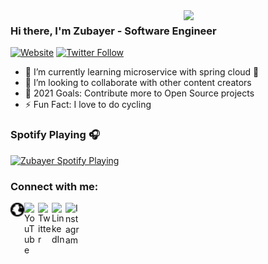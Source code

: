 <img align='right' width="45%" src="https://github-readme-stats.vercel.app/api?username=zubayerahamed&show_icons=true&theme=radical">


### Hi there, I'm Zubayer - Software Engineer 

[![Website](https://img.shields.io/website?label=zubayerahamed.com&url=https%3A%2F%2Fzubayerahamed.com&style=for-the-badge)](https://zubayerahamed.com)
[![Twitter Follow](https://img.shields.io/twitter/follow/zubayer?color=1DA1F2&logo=twitter&style=for-the-badge)](https://twitter.com/intent/follow?original_referer=https%3A%2F%2Fgithub.com%2Fzubayerahamed&screen_name=zubayer1990)

- 🌱 I’m currently learning microservice with spring cloud 🤣
- 👯 I’m looking to collaborate with other content creators
- 🥅 2021 Goals: Contribute more to Open Source projects
- ⚡ Fun Fact: I love to do cycling

### Spotify Playing 🎧

[<img src="https://now-playing-codestackr.vercel.app/api/spotify-playing" alt="Zubayer Spotify Playing" width="350" />](https://open.spotify.com/user/31s46m5q3w74dllpt25bjgupfkaa)

### Connect with me:

[<img align="left" alt="Website" width="22px" src="https://raw.githubusercontent.com/iconic/open-iconic/master/svg/globe.svg" />][website]
[<img align="left" alt="YouTube" width="22px" src="https://cdn.jsdelivr.net/npm/simple-icons@v3/icons/youtube.svg" />][youtube]
[<img align="left" alt="Twitter" width="22px" src="https://cdn.jsdelivr.net/npm/simple-icons@v3/icons/twitter.svg" />][twitter]
[<img align="left" alt="LinkedIn" width="22px" src="https://cdn.jsdelivr.net/npm/simple-icons@v3/icons/linkedin.svg" />][linkedin]
[<img align="left" alt="Instagram" width="22px" src="https://cdn.jsdelivr.net/npm/simple-icons@v3/icons/instagram.svg" />][instagram]

<br />

[website]: https://zubayerahamed.com
[course]: http://vsCodeHero.com
[twitter]: https://twitter.com/zubayer1990
[youtube]: https://www.youtube.com/channel/UC4vVj7lKO7H4FohB3lv9dzA
[instagram]: https://www.instagram.com/zubayer1990/
[linkedin]: https://www.linkedin.com/in/zubayer-ahamed-55a869159/


